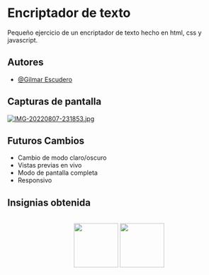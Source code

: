 
# Encriptador de texto

Pequeño ejercicio de un encriptador de texto hecho en html, css y javascript.


## Autores

- [@Gilmar Escudero](https://www.github.com/XGilmar)


## Capturas de pantalla


[![IMG-20220807-231853.jpg](https://i.postimg.cc/bvvP0M1Z/IMG-20220807-231853.jpg)](https://postimg.cc/gx11mgSp)



## Futuros Cambios

- Cambio de modo claro/oscuro
- Vistas previas en vivo
- Modo de pantalla completa
- Responsivo

## **Insignias obtenida**

<div align="center"><br>
<img align="center" height="100" width="100" src="https://user-images.githubusercontent.com/86094668/193167574-5313cccf-6ceb-4434-974e-47e37997591c.png"/>
<img align="center" height="100" width="100" src="https://user-images.githubusercontent.com/86094668/193166998-46c5048a-c700-494f-b201-3eaff3bcedb4.png"/> 
</div>
